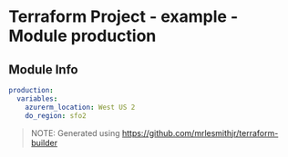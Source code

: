 # Terraform Project - example - Module production

## Module Info

```yaml
production:
  variables:
    azurerm_location: West US 2
    do_region: sfo2

```

> NOTE: Generated using https://github.com/mrlesmithjr/terraform-builder